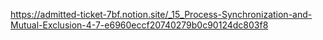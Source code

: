 https://admitted-ticket-7bf.notion.site/_15_Process-Synchronization-and-Mutual-Exclusion-4-7-e6960eccf20740279b0c90124dc803f8